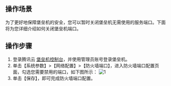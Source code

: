 ## 操作场景
为了更好地保障堡垒机的安全，您可以暂时关闭堡垒机无需使用的服务端口。下面将为您详细介绍如何关闭堡垒机端口。

## 操作步骤
1. 登录腾讯云 [堡垒机控制台](https://console.cloud.tencent.com/cds/dasb)，并使用管理员账号登录堡垒机。
2. 单击【系统参数】>【网络配置】>【防火墙端口】，进入防火墙端口配置页面，勾选您需要禁用的端口，如下图所示：
![1](https://main.qcloudimg.com/raw/842f301d36b2478084f7c4cb259c3cdf.png)
4. 单击【保存】，即可完成防火墙端口配置。
